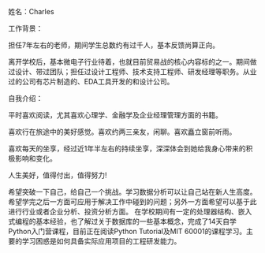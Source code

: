 姓名：Charles

工作背景：

担任7年左右的老师，期间学生总数约有过千人，基本反馈尚算正向。

离开学校后，基本微电子行业待着，也就目前贸易战的核心内容标的之一。期间做过设计、带过团队；担任过设计工程师、技术支持工程师、研发经理等职务。从业过的公司有芯片制造的、EDA工具开发的和设计公司。

自我介绍：

平时喜欢阅读，尤其喜欢心理学、金融学及企业经理管理方面的书籍。

喜欢行在旅途中的美好感觉。喜欢约两三亲友，闲聊。喜欢矗立窗前听雨。

喜欢每天的坐享，经过近1年半左右的持续坐享，深深体会到她给我身心带来的积极影响和变化。

人生美好，值得付出，值得努力!

希望突破一下自己，给自己一个挑战。学习数据分析可以让自己站在新人生高度。希望学完之后一方面可应用于解决工作中碰到的问题；另外一方面希望可以基于此进行行业或者企业分析、投资分析方面。
在学校期间有一定的处理器结构、嵌入式编程的基本经验，也了解过关于数据库的一些基本概念，完成了14天自学Python入门营课程，目前正在阅读Python Tutorial及MIT 60001的课程学习。主要的学习困惑是如何具备实际应用项目的工程研发能力。